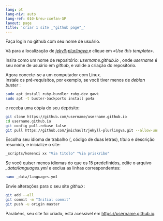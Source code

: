 ```yaml
---
lang: pt
lang-niv: auto
lang-ref: 010-kreu-cxefan-GP
layout: page
title: 'criar 1 site _"github page"_'
---
```


Faça login no github com seu nome de usuário.  

Vá para a localização de [ _jekyll-plurlingva_ ](https://github.com/jmichault/jekyll-plurlingva)e clique em _«Use this template»_.

Insira como um nome de repositório: _username.github.io_ , onde _username_ é seu nome de usuário em _github_, e valide a criação do repositório.

Agora conecte-se a um computador com Linux.  
Instale os pré-requisitos, por exemplo, se você tiver menos de _debian buster_ :
```bash
sudo apt install ruby-bundler ruby-dev gawk
sudo apt -t buster-backports install po4a
```

e receba uma cópia do seu depósito:
```bash
git clone https://github.com/username/username.github.io
cd username.github.io
git config pull.rebase false
git pull https://github.com/jmichault/jekyll-plurlingva.git --allow-unrelated-histories
```

Escolha seu idioma de trabalho (, código de duas letras), título e descrição resumida, e inicialize o site:
```bash
_scripts/komenci xx "Via titolo" "Via priskribo"
```

Se você quiser menos idiomas do que os 15 predefinidos, edite o arquivo _\_data/languages.yml_ e exclua as linhas correspondentes:
```bash
nano _data/languages.yml
```

Envie alterações para o seu site _github_ :
```bash
git add --all
git commit -m "Initial commit"
git push -u origin master
```

Parabéns, seu site foi criado, está acessível em https://username.github.io.

